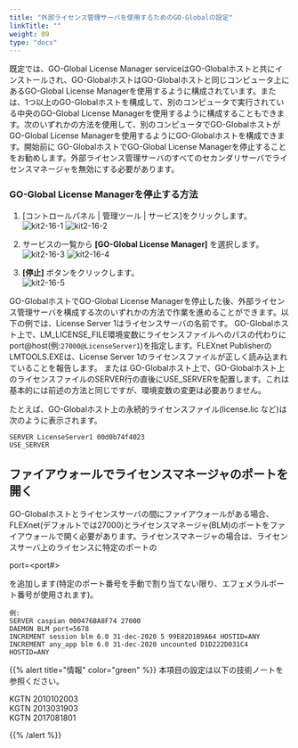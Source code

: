```yaml
---
title: "外部ライセンス管理サーバを使用するためのGO-Globalの設定"
linkTitle: ""
weight: 09
type: "docs"
---
```


既定では、GO-Global License Manager serviceはGO-Globalホストと共にインストールされ、GO-GlobalホストはGO-Globalホストと同じコンピュータ上にあるGO-Global License Managerを使用するように構成されています。または、1つ以上のGO-Globalホストを構成して、別のコンピュータで実行されている中央のGO-Global License Managerを使用するように構成することもできます。次のいずれかの方法を使用して、別のコンピュータでGO-GlobalホストがGO-Global License Managerを使用するようにGO-Globalホストを構成できます。開始前に GO-GlobalホストでGO-Global License Managerを停止することをお勧めします。外部ライセンス管理サーバのすべてのセカンダリサーバでライセンスマネージャを無効にする必要があります。

### GO-Global License Managerを停止する方法

1. [コントロールパネル | 管理ツール | サービス]をクリックします。
![kit2-16-1](/img/kit2-16-1.png)
![kit2-16-2](/img/kit2-16-2.png)

2. サービスの一覧から **[GO-Global License Manager]** を選択します。
![kit2-16-3](/img/kit2-16-3.png)
![kit2-16-4](/img/kit2-16-4.png)

3. **[停止]** ボタンをクリックします。<br>
![kit2-16-5](/img/kit2-16-5.png)

GO-GlobalホストでGO-Global License Managerを停止した後、外部ライセンス管理サーバを構成する次のいずれかの方法で作業を進めることができます。以下の例では、License Server 1はライセンスサーバの名前です。
GO-Globalホスト上で、LM_LICENSE_FILE環境変数にライセンスファイルへのパスの代わりにport@host(例:`27000@LicenseServer1`)を指定します。FLEXnet PublisherのLMTOOLS.EXEは、License Server 1のライセンスファイルが正しく読み込まれていることを報告します。
または
GO-Globalホスト上で、GO-Globalホスト上のライセンスファイルのSERVER行の直後にUSE_SERVERを配置します。これは基本的には前述の方法と同じですが、環境変数の変更は必要ありません。

たとえば、GO-Globalホスト上の永続的ライセンスファイル(license.lic など)は次のように表示されます。

```
SERVER LicenseServer1 00d0b74f4023
USE_SERVER
```

## ファイアウォールでライセンスマネージャのポートを開く
GO-Globalホストとライセンスサーバの間にファイアウォールがある場合、FLEXnet(デフォルトでは27000)とライセンスマネージャ(BLM)のポートをファイアウォールで開く必要があります。ライセンスマネージャの場合は、ライセンスサーバ上のライセンスに特定のポートの

port=<port#> 

を追加します(特定のポート番号を手動で割り当てない限り、エフェメラルポート番号が使用されます)。

```
例:
SERVER caspian 000476BA8F74 27000
DAEMON BLM port=5678
INCREMENT session blm 6.0 31-dec-2020 5 99E82D1B9A64 HOSTID=ANY
INCREMENT any_app blm 6.0 31-dec-2020 uncounted D1D222D031C4
HOSTID=ANY
```

{{% alert title="情報" color="green" %}}
本項目の設定は以下の技術ノートを参照ください。

KGTN 2010102003<br>
KGTN 2013031903<br>
KGTN 2017081801<br>

{{% /alert %}}
